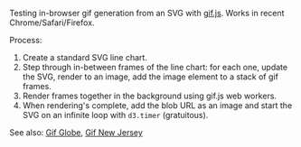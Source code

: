 Testing in-browser gif generation from an SVG with [gif.js](https://github.com/jnordberg/gif.js/).  Works in recent Chrome/Safari/Firefox.

Process:

1. Create a standard SVG line chart.
2. Step through in-between frames of the line chart: for each one, update the SVG, render to an image, add the image element to a stack of gif frames.
3. Render frames together in the background using gif.js web workers.
4. When rendering's complete, add the blob URL as an image and start the SVG on an infinite loop with `d3.timer` (gratuitous).

See also: [Gif Globe](http://bl.ocks.org/veltman/03edaa335f93b5a9ee57), [Gif New Jersey](http://bl.ocks.org/veltman/b100d04bda697f95f246)
